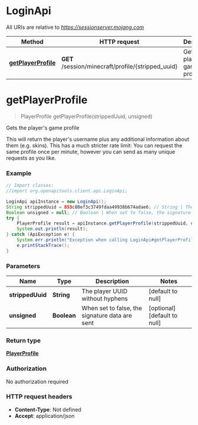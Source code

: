 # LoginApi

All URIs are relative to *https://sessionserver.mojang.com*

Method | HTTP request | Description
------------- | ------------- | -------------
[**getPlayerProfile**](LoginApi.md#getPlayerProfile) | **GET** /session/minecraft/profile/{stripped_uuid} | Gets the player&#39;s game profile


<a name="getPlayerProfile"></a>
# **getPlayerProfile**
> PlayerProfile getPlayerProfile(strippedUuid, unsigned)

Gets the player&#39;s game profile

This will return the player&#39;s username plus any additional information about them (e.g. skins). This has a much stricter rate limit: You can request the same profile once per minute, however you can send as many unique requests as you like.

### Example
```java
// Import classes:
//import org.openapitools.client.api.LoginApi;

LoginApi apiInstance = new LoginApi();
String strippedUuid = 853c80ef3c3749fdaa49938b674adae6; // String | The player UUID without hyphens
Boolean unsigned = null; // Boolean | When set to false, the signature data are sent
try {
    PlayerProfile result = apiInstance.getPlayerProfile(strippedUuid, unsigned);
    System.out.println(result);
} catch (ApiException e) {
    System.err.println("Exception when calling LoginApi#getPlayerProfile");
    e.printStackTrace();
}
```

### Parameters

Name | Type | Description  | Notes
------------- | ------------- | ------------- | -------------
 **strippedUuid** | **String**| The player UUID without hyphens | [default to null]
 **unsigned** | **Boolean**| When set to false, the signature data are sent | [optional] [default to null]

### Return type

[**PlayerProfile**](PlayerProfile.md)

### Authorization

No authorization required

### HTTP request headers

 - **Content-Type**: Not defined
 - **Accept**: application/json

